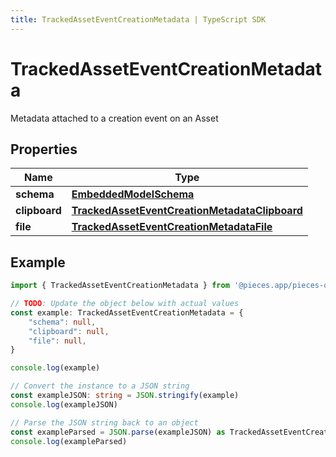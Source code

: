 ```yaml
---
title: TrackedAssetEventCreationMetadata | TypeScript SDK
---
```



# TrackedAssetEventCreationMetadata

Metadata attached to a creation event on an Asset

## Properties

Name | Type
------------ | -------------
**schema** | [**EmbeddedModelSchema**](EmbeddedModelSchema)
**clipboard** | [**TrackedAssetEventCreationMetadataClipboard**](TrackedAssetEventCreationMetadataClipboard)
**file** | [**TrackedAssetEventCreationMetadataFile**](TrackedAssetEventCreationMetadataFile)

## Example

```typescript
import { TrackedAssetEventCreationMetadata } from '@pieces.app/pieces-os-client'

// TODO: Update the object below with actual values
const example: TrackedAssetEventCreationMetadata = {
    "schema": null,
    "clipboard": null,
    "file": null,
}

console.log(example)

// Convert the instance to a JSON string
const exampleJSON: string = JSON.stringify(example)
console.log(exampleJSON)

// Parse the JSON string back to an object
const exampleParsed = JSON.parse(exampleJSON) as TrackedAssetEventCreationMetadata
console.log(exampleParsed)
```


